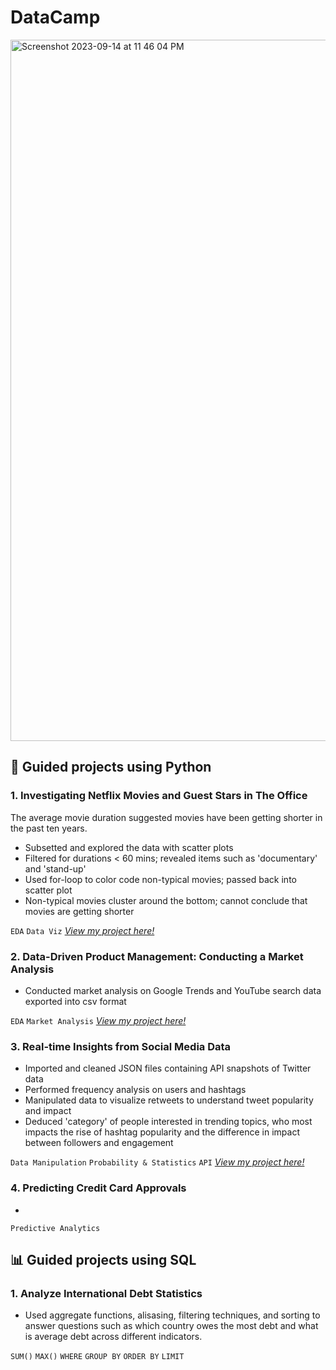 # DataCamp
<img width="1122" alt="Screenshot 2023-09-14 at 11 46 04 PM" src="https://github.com/AmbiJesse/DataCamp-Projects/assets/21045393/df8e7270-7eaa-4aeb-bc2a-c36b2f585a4b">

## 🐍 Guided projects using Python

### 1. Investigating Netflix Movies and Guest Stars in The Office
The average movie duration suggested movies have been getting shorter in the past ten years.
- Subsetted and explored the data with scatter plots
- Filtered for durations < 60 mins; revealed items such as 'documentary' and 'stand-up'
- Used for-loop to color code non-typical movies; passed back into scatter plot
- Non-typical movies cluster around the bottom; cannot conclude that movies are getting shorter

`EDA` `Data Viz`
[*View my project here!*](https://github.com/AmbiJesse/DataCamp-Projects/blob/main/Investigating%20Netflix%20Movies%20and%20Guest%20Stars%20in%20The%20Office/Investigating-Netflix-Movies.ipynb)

### 2. Data-Driven Product Management: Conducting a Market Analysis
- Conducted market analysis on Google Trends and YouTube search data exported into csv format

`EDA` `Market Analysis`
[*View my project here!*](https://github.com/AmbiJesse/DataCamp-Projects/blob/main/Data-Driven%20Product%20Management%3A%20Conducting%20a%20Market%20Analysis/Data-Driven-Product-Management-Market-Analysis.ipynb)

### 3. Real-time Insights from Social Media Data
- Imported and cleaned JSON files containing API snapshots of Twitter data
- Performed frequency analysis on users and hashtags
- Manipulated data to visualize retweets to understand tweet popularity and impact
- Deduced 'category' of people interested in trending topics, who most impacts the rise of hashtag popularity and the difference in impact between followers and engagement

`Data Manipulation` `Probability & Statistics` `API` 
[*View my project here!*](https://github.com/AmbiJesse/DataCamp-Projects/blob/main/Real-time%20Insights%20from%20Social%20Media%20Data/Real-time-Insights-Social-Media-Data.ipynb)

### 4. Predicting Credit Card Approvals
-

`Predictive Analytics`

## 📊 Guided projects using SQL

### 1. Analyze International Debt Statistics
- Used aggregate functions, alisasing, filtering techniques, and sorting to answer questions such as which country owes the most debt and what is average debt across different indicators.

`SUM()` `MAX()` `WHERE` `GROUP BY` `ORDER BY` `LIMIT` 
